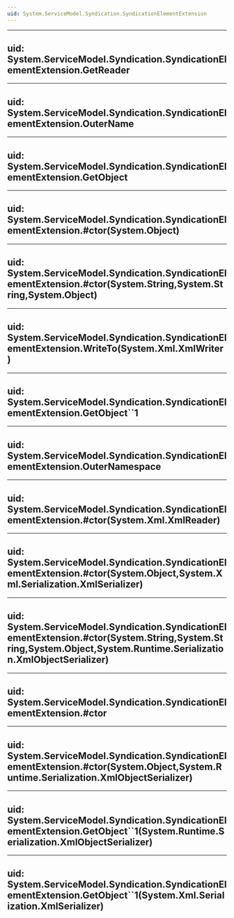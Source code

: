 ```yaml
---
uid: System.ServiceModel.Syndication.SyndicationElementExtension
---
```


---
uid: System.ServiceModel.Syndication.SyndicationElementExtension.GetReader
---

---
uid: System.ServiceModel.Syndication.SyndicationElementExtension.OuterName
---

---
uid: System.ServiceModel.Syndication.SyndicationElementExtension.GetObject
---

---
uid: System.ServiceModel.Syndication.SyndicationElementExtension.#ctor(System.Object)
---

---
uid: System.ServiceModel.Syndication.SyndicationElementExtension.#ctor(System.String,System.String,System.Object)
---

---
uid: System.ServiceModel.Syndication.SyndicationElementExtension.WriteTo(System.Xml.XmlWriter)
---

---
uid: System.ServiceModel.Syndication.SyndicationElementExtension.GetObject``1
---

---
uid: System.ServiceModel.Syndication.SyndicationElementExtension.OuterNamespace
---

---
uid: System.ServiceModel.Syndication.SyndicationElementExtension.#ctor(System.Xml.XmlReader)
---

---
uid: System.ServiceModel.Syndication.SyndicationElementExtension.#ctor(System.Object,System.Xml.Serialization.XmlSerializer)
---

---
uid: System.ServiceModel.Syndication.SyndicationElementExtension.#ctor(System.String,System.String,System.Object,System.Runtime.Serialization.XmlObjectSerializer)
---

---
uid: System.ServiceModel.Syndication.SyndicationElementExtension.#ctor
---

---
uid: System.ServiceModel.Syndication.SyndicationElementExtension.#ctor(System.Object,System.Runtime.Serialization.XmlObjectSerializer)
---

---
uid: System.ServiceModel.Syndication.SyndicationElementExtension.GetObject``1(System.Runtime.Serialization.XmlObjectSerializer)
---

---
uid: System.ServiceModel.Syndication.SyndicationElementExtension.GetObject``1(System.Xml.Serialization.XmlSerializer)
---
